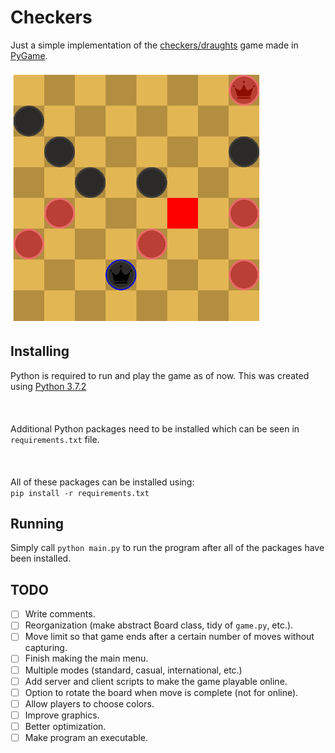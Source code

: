 # Checkers
Just a simple implementation of the [checkers/draughts](https://en.wikipedia.org/wiki/Draughts) game made in [PyGame](https://www.pygame.org/).
<br></br>
<img src="./imgs/checkers.PNG" alt="checkers" width="400"/>
## Installing
Python is required to run and play the game as of now. This was created using [Python 3.7.2](https://www.python.org/downloads/release/python-372/)
<br></br><br></br>
Additional Python packages need to be installed which can be seen in `requirements.txt` file.
<br></br><br></br>
All of these packages can be installed using:  
`pip install -r requirements.txt`
## Running
Simply call `python main.py` to run the program after all of the packages have been installed.
## TODO
- [ ] Write comments. 
- [ ] Reorganization (make abstract Board class, tidy of `game.py`, etc.).
- [ ] Move limit so that game ends after a certain number of moves without capturing.
- [ ] Finish making the main menu.
- [ ] Multiple modes (standard, casual, international, etc.)
- [ ] Add server and client scripts to make the game playable online.
- [ ] Option to rotate the board when move is complete (not for online).
- [ ] Allow players to choose colors.
- [ ] Improve graphics.
- [ ] Better optimization.
- [ ] Make program an executable.
